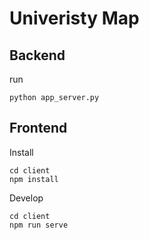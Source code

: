 Univeristy Map
==============

Backend
-------

run

```
python app_server.py
```

Frontend
--------

Install

```
cd client
npm install
```

Develop

```
cd client
npm run serve
```